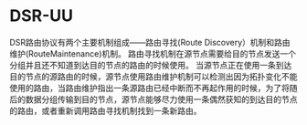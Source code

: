 # DSR-UU

DSR路由协议有两个主要机制组成——路由寻找(Route Discovery）机制和路由维护(RouteMaintenance)机制。
路由寻找机制在源节点需要给目的节点发送一个分组并且还不知道到达目的节点的路由的时候使用。
当源节点正在使用一条到达目的节点的源路由的时候，源节点使用路由维护机制可以检测出因为拓扑变化不能使用的路由，当路由维护指出一条源路由已经中断而不再起作用的时候，为了将随后的数据分组传输到目的节点，源节点能够尽力使用一条偶然获知的到达目的节点的路由，或者重新调用路由寻找机制找到一条新路由。

